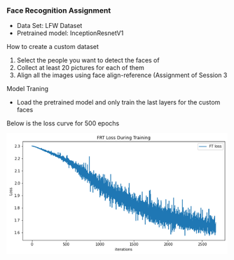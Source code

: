 ### Face Recognition Assignment

* Data Set: LFW Dataset 
* Pretrained model: InceptionResnetV1

How to create a custom dataset

1. Select the people you want to detect the faces of
2. Collect at least 20 pictures for each of them
3. Align all the images using face align-reference (Assignment of Session 3

Model Traning
* Load the pretrained model and only train the last layers for the custom faces

Below is the loss curve for 500 epochs

![Loss Curve](https://github.com/prarthananbhat/tsai-phase2/blob/master/Session-04/Loss_curve.png?raw=true)
